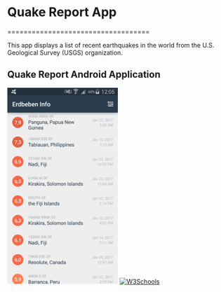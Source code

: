# Quake Report App
===================================

This app displays a list of recent earthquakes in the world
from the U.S. Geological Survey (USGS) organization.

## Quake Report  Android Application 

<img src="https://github.com/TomSnus/QuakeReport/blob/master/screens/Screenshot_2017-01-30-12-05-48.png" display: block width=50% height=50%>


 <a href="https://play.google.com/store/apps/details?id=com.sentes.forcharity.quakereport">
<img border="0" alt="W3Schools" src="https://cloud.githubusercontent.com/assets/5692567/10923351/6b688a92-8278-11e5-9973-8ffbf3c5cc52.png" width=25% height=25%>
